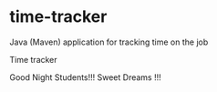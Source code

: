 # time-tracker
Java (Maven) application for tracking time on the job

Time tracker

Good Night Students!!!
Sweet Dreams !!!
